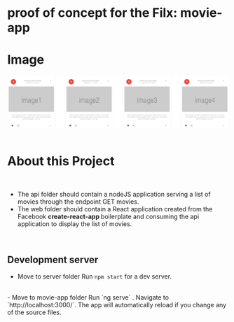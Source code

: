 # proof of concept for the Filx: movie-app

<h1>Image </h1>
<img src="https://github.com/mohamedlotfe/movie-app/blob/master/Capture15.PNG">
</br>
</br>

<h1> About this Project </h1>
</br>
<ul>
<li>The api folder should contain a nodeJS application serving a list of movies
through the endpoint GET movies. </li>
<li>The web folder should contain a React application created from the
Facebook <strong> create-react-app </strong> boilerplate and consuming the api application
to display the list of movies. </li>
</ul>
</br>

## Development server
- Move to server folder 
Run `npm start` for a dev server.
</br>
- Move to movie-app folder 
Run `ng serve` . Navigate to `http://localhost:3000/`. The app will automatically reload if you change any of the source files.
